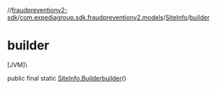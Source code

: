 //[fraudpreventionv2-sdk](../../../index.md)/[com.expediagroup.sdk.fraudpreventionv2.models](../index.md)/[SiteInfo](index.md)/[builder](builder.md)

# builder

[JVM]\

public final static [SiteInfo.Builder](-builder/index.md)[builder](builder.md)()
